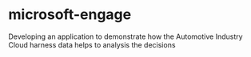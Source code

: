 # microsoft-engage
Developing an application to demonstrate how the Automotive Industry Cloud harness data helps to analysis the decisions

